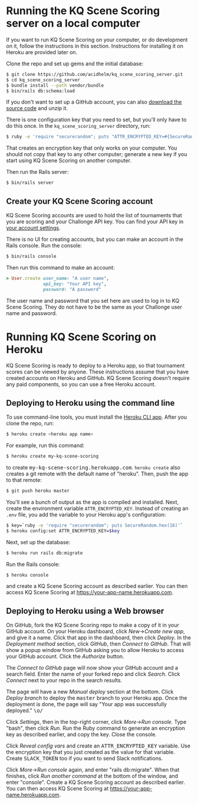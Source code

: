 # Running the KQ Scene Scoring server on a local computer

If you want to run KQ Scene Scoring on your computer, or do development on it,
follow the instructions in this section.  Instructions for installing it on Heroku
are provided later on.

Clone the repo and set up gems and the initial database:

```sh
$ git clone https://github.com/acidhelm/kq_scene_scoring_server.git
$ cd kq_scene_scoring_server
$ bundle install --path vendor/bundle
$ bin/rails db:schema:load
```

If you don't want to set up a GitHub account, you can also 
[download the source code](https://github.com/acidhelm/kq_scene_scoring_server/archive/master.zip)
and unzip it.

There is one configuration key that you need to set, but you'll only have
to do this once.  In the `kq_scene_scoring_server` directory, run:

```sh
$ ruby -e 'require "securerandom"; puts "ATTR_ENCRYPTED_KEY=#{SecureRandom.hex 16}"' > .env
```

That creates an encryption key that only works on your computer.  You should not
copy that key to any other computer; generate a new key if you start using
KQ Scene Scoring on another computer.

Then run the Rails server:

```sh
$ bin/rails server
```

## Create your KQ Scene Scoring account

KQ Scene Scoring accounts are used to hold the list of tournaments that you are
scoring and your Challonge API key.  You can find your API key in
[your account settings](https://challonge.com/settings/developer).

There is no UI for creating accounts, but you can make an account in the Rails
console.  Run the console:

```sh
$ bin/rails console
```

Then run this command to make an account:

```ruby
> User.create user_name: "A user name",
              api_key: "Your API key",
              password: "A password"
```

The user name and password that you set here are used to log in to KQ Scene
Scoring.  They do not have to be the same as your Challonge user name and password.

# Running KQ Scene Scoring on Heroku

KQ Scene Scoring is ready to deploy to a Heroku app, so that tournament scores can
be viewed by anyone.  These instructions assume that you have created accounts
on Heroku and GitHub.  KQ Scene Scoring doesn't require any paid components, so you
can use a free Heroku account.

## Deploying to Heroku using the command line

To use command-line tools, you must install the
[Heroku CLI app](https://devcenter.heroku.com/articles/heroku-cli).  After you
clone the repo, run:

```sh
$ heroku create <heroku app name>
```

For example, run this command:

```sh
$ heroku create my-kq-scene-scoring
```

to create <tt>my-kq-scene-scoring.herokuapp.com</tt>.  `heroku create` also
creates a git remote with the default name of "heroku".  Then, push
the app to that remote:

```sh
$ git push heroku master
```

You'll see a bunch of output as the app is compiled and installed.  Next,
create the environment variable `ATTR_ENCRYPTED_KEY`.  Instead of creating an
`.env` file, you add the variable to your Heroku app's configuration:

```sh
$ key=`ruby -e 'require "securerandom"; puts SecureRandom.hex(16)'`
$ heroku config:set ATTR_ENCRYPTED_KEY=$key
```

Next, set up the database:

```sh
$ heroku run rails db:migrate
```

Run the Rails console:

```sh
$ heroku console
```

and create a KQ Scene Scoring account as described earlier.  You can then access
KQ Scene Scoring at https://your-app-name.herokuapp.com.

## Deploying to Heroku using a Web browser

On GitHub, fork the KQ Scene Scoring repo to make a copy of it in your GitHub account.
On your Heroku dashboard, click _New_&rarr;_Create new app_, and give it a name.
Click that app in the dashboard, then click _Deploy_.  In the _Deployment method_
section, click _GitHub_, then _Connect to GitHub_.  That will show a popup window
from GitHub asking you to allow Heroku to access your GitHub account.  Click the
_Authorize_ button.

The _Connect to GitHub_ page will now show your GitHub account and a search
field.  Enter the name of your forked repo and click _Search_.  Click _Connect_
next to your repo in the search results.

The page will have a new _Manual deploy_ section at the bottom.  Click _Deploy
branch_ to deploy the <tt>master</tt> branch to your Heroku app.  Once the
deployment is done, the page will say "Your app was successfully deployed." <tt>\o/</tt>

Click _Settings_, then in the top-right corner, click _More_&rarr;_Run console_.
Type "bash", then click _Run_.  Run the Ruby command to generate an encryption key
as described earlier, and copy the key.  Close the console.

Click _Reveal config vars_ and create an <tt>ATTR_ENCRYPTED_KEY</tt> variable.
Use the encryption key that you just created as the value for that variable.
Create <tt>SLACK_TOKEN</tt> too if you want to send Slack notifications.

Click _More_&rarr;_Run console_ again, and enter "rails db:migrate". When that
finishes, click _Run another command_ at the bottom of the window, and enter
"console".  Create a KQ Scene Scoring account as described earlier.  You can then
access KQ Scene Scoring at https://your-app-name.herokuapp.com.
